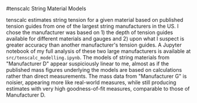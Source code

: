 #tenscalc String Material Models

tenscalc estimates string tension for a given material based on published tension guides from one of the largest string manufacturers in the US. I chose the manufacturer was based on 1) the depth of tension guides available for different materials and gauges and 2) upon what I suspect is greater accuracy than another manufacturer's tension guides. A Jupyter notebook of my full analysis of these two large manufacturers is available at `src/tenscalc_modelling.ipynb`. The models of string materials from "Manufacturer D" appear suspiciously linear to me, almost as if the published mass figures underlying the models are based on calculations rather than direct measurements. The mass data from "Manufacturer G" is noisier, appearing more like real-world measures, while still producing estimates with very high goodness-of-fit measures, comparable to those of Manufacturer D.

